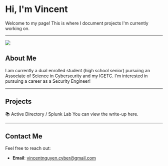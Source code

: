 # Hi, I'm Vincent

Welcome to my page! This is where I document projects I'm currently working on.

---
<a href="https://www.linkedin.com/in/vincent-nguyen-97961924b/"><img src="https://img.shields.io/badge/-LinkedIn-0072b1?&style=for-the-badge&logo=linkedin&logoColor=white" /></a>

## About Me

I am currently a dual enrolled student (high school senior) pursuing an Associate of Science in Cyberseurity and my IGETC. I'm interested in pursuing a career as a Security Engineer!

---
## Projects

📚 Active Directory / Splunk Lab
You can view the write-up here.

---



## Contact Me

Feel free to reach out:

- **Email**: [vincentnguyen.cyber@gmail.com](mailto:vincentnguyen.cyber@gmail.com)
